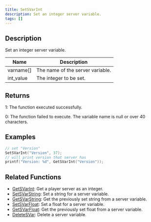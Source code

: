 ```yaml
---
title: SetSVarInt
description: Set an integer server variable.
tags: []
---
```


<VersionWarn version='SA-MP 0.3.7 R2' />

## Description

Set an integer server variable.

| Name      | Description                      |
| --------- | -------------------------------- |
| varname[] | The name of the server variable. |
| int_value | The integer to be set.           |

## Returns

1: The function executed successfully.

0: The function failed to execute. The variable name is null or over 40 characters.

## Examples

```c
// set "Version"
SetSVarInt("Version", 37);
// will print version that server has
printf("Version: %d", GetSVarInt("Version"));
```

## Related Functions

- [GetSVarInt](GetSVarInt.md): Get a player server as an integer.
- [SetSVarString](SetSVarString.md): Set a string for a server variable.
- [GetSVarString](GetSVarString.md): Get the previously set string from a server variable.
- [SetSVarFloat](SetSVarFloat.md): Set a float for a server variable.
- [GetSVarFloat](GetSVarFloat.md): Get the previously set float from a server variable.
- [DeleteSVar](DeleteSVar.md): Delete a server variable.
